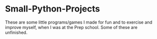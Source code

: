 # Small-Python-Projects
These are some little programs/games I made for fun and to exercise and improve myself, when I was at the Prep school.
Some of these are unfinished.
